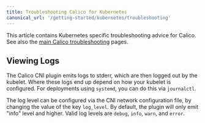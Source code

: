 ```yaml
---
title: Troubleshooting Calico for Kubernetes
canonical_url: '/getting-started/kubernetes/troubleshooting'
---
```


This article contains Kubernetes specific troubleshooting advice for Calico.  
See also the [main Calico troubleshooting](../../usage/troubleshooting) pages.

## Viewing Logs

The Calico CNI plugin emits logs to stderr, which are then logged out by the kubelet.  Where these logs end up
depend on how your kubelet is configured.  For deployments using `systemd`, you can do this via `journalctl`.

The log level can be configured via the CNI network configuration file, by changing the value of the key `log_level`.
By default, the plugin will only emit "info" level and higher.  Valid log levels are `debug`, `info`, `warn`, and
`error`.
